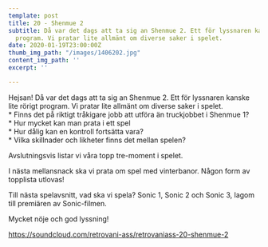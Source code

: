 ```yaml
---
template: post
title: 20 - Shenmue 2
subtitle: Då var det dags att ta sig an Shenmue 2. Ett för lyssnaren kanske lite rörigt
  program. Vi pratar lite allmänt om diverse saker i spelet.
date: 2020-01-19T23:00:00Z
thumb_img_path: "/images/1406202.jpg"
content_img_path: ''
excerpt: ''

---
```

Hejsan! Då var det dags att ta sig an Shenmue 2. Ett för lyssnaren kanske lite rörigt program. Vi pratar lite allmänt om diverse saker i spelet.   
\* Finns det på riktigt tråkigare jobb att utföra än truckjobbet i Shenmue 1?   
\* Hur mycket kan man prata i ett spel   
\* Hur dålig kan en kontroll fortsätta vara?   
\* Vilka skillnader och likheter finns det mellan spelen?

Avslutningsvis listar vi våra topp tre-moment i spelet.

I nästa mellansnack ska vi prata om spel med vinterbanor. Någon form av topplista utlovas!

Till nästa spelavsnitt, vad ska vi spela? Sonic 1, Sonic 2 och Sonic 3, lagom till premiären av Sonic-filmen.

Mycket nöje och god lyssning!

https://soundcloud.com/retrovani-ass/retrovaniass-20-shenmue-2